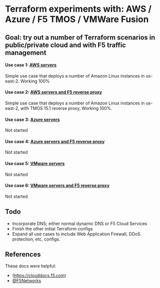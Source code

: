 # Terraform experiments with: AWS / Azure / F5 TMOS / VMWare Fusion 

## Goal: try out a number of Terraform scenarios in public/private cloud and with F5 traffic management 
#### Use case 1: [AWS servers](https://github.com/init4/terraform-experiments/tree/master/dinobots) 
Simple use case that deploys a number of Amazon Linux instances in us-east-2. Working 100%

#### Use case 2: [AWS servers and F5 reverse proxy](https://github.com/init4/terraform-experiments/tree/master/dinobots_with-f5/) 
Simple use case that deploys a number of Amazon Linux instances in us-east-2, with TMOS 15.1 reverse proxy, Working 100%.

#### Use case 3: [Azure servers](https://github.com/init4/terraform-experiments/tree/master/constructicons/) 
Not started

#### Use case 4: [Azure servers and F5 reverse proxy](https://github.com/init4/terraform-experiments/tree/master/constructicons_with-f5/)
Not started

#### Use case 5: [VMware servers](https://github.com/init4/terraform-experiments/tree/master/combaticons/)
Not started

#### Use case 6: [VMware servers and F5 reverse proxy](https://github.com/init4/terraform-experiments/tree/master/combaticons_with-f5/)
Not started

## Todo 
- Incorporate DNS; either normal dynamic DNS or F5 Cloud Services
- Finish the other initial Terraform configs 
- Expand all use cases to include Web Application Firewall, DDoS protection, etc, configs. 

## References
These docs were helpful:
- (https://clouddocs.f5.com) 
- [@F5Networks](https://github.com/F5Networks/terraform-provider-bigip)
 
